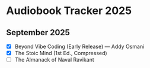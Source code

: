 # Audiobook Tracker 2025

## September 2025

- [x] Beyond Vibe Coding (Early Release) — Addy Osmani
- [x] The Stoic Mind (1st Ed., Compressed)
- [ ] The Almanack of Naval Ravikant
